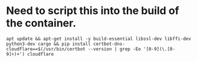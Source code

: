 # Need to script this into the build of the container.



`apt update && apt-get install -y build-essential libssl-dev libffi-dev python3-dev cargo && pip install certbot-dns-cloudflare==$(/usr/bin/certbot --version | grep -Eo '[0-9](\.[0-9]+)+') cloudflare`

